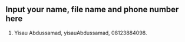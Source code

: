 ## Input your name, file name and phone number here

1. Yisau Abdussamad, yisauAbdussamad, 08123884098.
